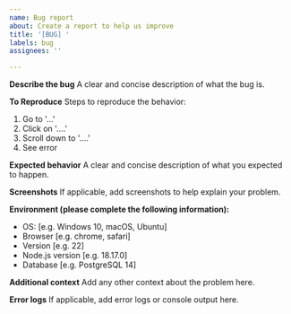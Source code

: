 ```yaml
---
name: Bug report
about: Create a report to help us improve
title: '[BUG] '
labels: bug
assignees: ''

---
```


**Describe the bug**
A clear and concise description of what the bug is.

**To Reproduce**
Steps to reproduce the behavior:
1. Go to '...'
2. Click on '....'
3. Scroll down to '....'
4. See error

**Expected behavior**
A clear and concise description of what you expected to happen.

**Screenshots**
If applicable, add screenshots to help explain your problem.

**Environment (please complete the following information):**
 - OS: [e.g. Windows 10, macOS, Ubuntu]
 - Browser [e.g. chrome, safari]
 - Version [e.g. 22]
 - Node.js version [e.g. 18.17.0]
 - Database [e.g. PostgreSQL 14]

**Additional context**
Add any other context about the problem here.

**Error logs**
If applicable, add error logs or console output here.
